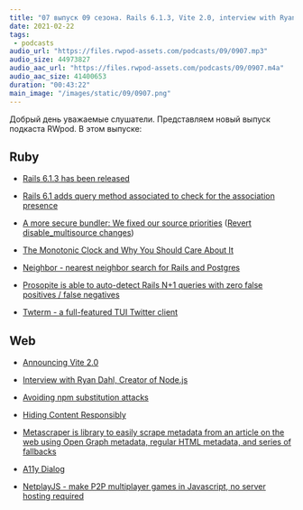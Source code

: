 ```yaml
---
title: "07 выпуск 09 сезона. Rails 6.1.3, Vite 2.0, interview with Ryan Dahl, Neighbor, Twterm, NetplayJS и прочее"
date: 2021-02-22
tags:
 - podcasts
audio_url: "https://files.rwpod-assets.com/podcasts/09/0907.mp3"
audio_size: 44973827
audio_aac_url: "https://files.rwpod-assets.com/podcasts/09/0907.m4a"
audio_aac_size: 41400653
duration: "00:43:22"
main_image: "/images/static/09/0907.png"
---
```


Добрый день уважаемые слушатели. Представляем новый выпуск подкаста RWpod. В этом выпуске:

## Ruby

 - [Rails 6.1.3 has been released](https://weblog.rubyonrails.org/2021/2/17/Rails-6-1-3-has-been-released/)
 - [Rails 6.1 adds query method associated to check for the association presence](https://blog.saeloun.com/2021/02/15/rails-6-1-adds-query-method-associated-to-check-association-presence)
 - [A more secure bundler: We fixed our source priorities](https://bundler.io/blog/2021/02/15/a-more-secure-bundler-we-fixed-our-source-priorities.html) ([Revert disable_multisource changes](https://github.com/rubygems/rubygems/pull/4385))


 - [The Monotonic Clock and Why You Should Care About It](https://blog.codeminer42.com/the-monotonic-clock-and-why-you-should-care-about-it/)
 - [Neighbor - nearest neighbor search for Rails and Postgres](https://github.com/ankane/neighbor)
 - [Prosopite is able to auto-detect Rails N+1 queries with zero false positives / false negatives](https://github.com/charkost/prosopite)
 - [Twterm - a full-featured TUI Twitter client](https://github.com/ryota-ka/twterm)

## Web

 - [Announcing Vite 2.0](https://dev.to/yyx990803/announcing-vite-2-0-2f0a)
 - [Interview with Ryan Dahl, Creator of Node.js](https://evrone.com/ryan-dahl-interview)
 - [Avoiding npm substitution attacks](https://github.blog/2021-02-12-avoiding-npm-substitution-attacks/)


 - [Hiding Content Responsibly](https://hugogiraudel.com/2021/02/17/hiding-content-responsibly/)
 - [Metascraper is library to easily scrape metadata from an article on the web using Open Graph metadata, regular HTML metadata, and series of fallbacks](https://metascraper.js.org/#/)
 - [A11y Dialog](https://hugogiraudel.github.io/a11y-dialog/#a11y-dialog)
 - [NetplayJS - make P2P multiplayer games in Javascript, no server hosting required](https://github.com/rameshvarun/netplayjs)

